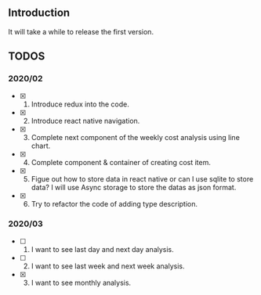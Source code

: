 ## Introduction

It will take a while to release the first version.

## TODOS

### 2020/02
- [X] 1. Introduce redux into the code.
- [X] 2. Introduce react native navigation.
- [X] 3. Complete next component of the weekly cost analysis using line chart.
- [X] 4. Complete component & container of creating cost item.
- [X] 5. Figue out how to store data in react native or can I use sqlite to store data?
         I will use Async storage to store the datas as json format.
- [X] 6. Try to refactor the code of adding type description.

### 2020/03
- [ ] 1. I want to see last day and next day analysis.
- [ ] 2. I want to see last week and next week analysis.
- [X] 3. I want to see  monthly analysis.